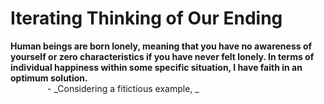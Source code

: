 # Iterating Thinking of Our Ending           
      
**Human beings are born lonely, meaning that you have no awareness of yourself or zero characteristics if you have never felt lonely. In terms of individual happiness within some specific situation, I have faith in an optimum solution.**          
&nbsp; &nbsp; &nbsp; &nbsp;&nbsp; &nbsp; &nbsp; &nbsp; - _Considering a fitictious example, _  

